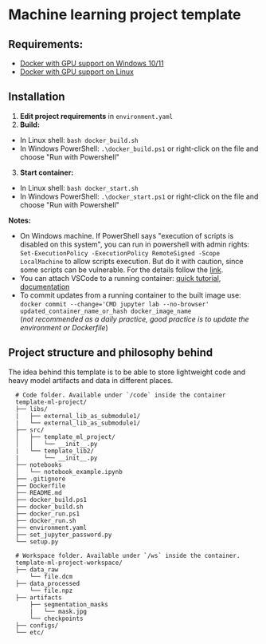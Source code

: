 # Machine learning project template
<!-- https://user-images.githubusercontent.com/22550252/143865452-c44cfb7d-12ee-4589-a5ed-5bac6a789965.mp4 -->


## Requirements:
* [Docker with GPU support on Windows 10/11](https://github.com/lobantseff/template-ml-project/blob/master/docs/WINDOWS_DOCKER_GPU.md)
* [Docker with GPU support on Linux](https://docs.nvidia.com/datacenter/cloud-native/container-toolkit/install-guide.html)

## Installation

1. **Edit project requirements** in `environment.yaml`
2. **Build:**
* In Linux shell: `bash docker_build.sh`
* In Windows PowerShell: `.\docker_build.ps1` or right-click on the file and choose "Run with Powershell"

3. **Start container:**
* In Linux shell: `bash docker_start.sh`
* In Windows PowerShell: `.\docker_start.ps1` or right-click on the file and choose "Run with Powershell"

  
**Notes:**
- On Windows machine. If PowerShell says "execution of scripts is disabled on this system", you can  run in powershell with admin rights: `Set-ExecutionPolicy -ExecutionPolicy RemoteSigned -Scope LocalMachine` to allow scripts execution. But do it with caution, since some scripts can be vulnerable. For the details follow the [link](https://docs.microsoft.com/en-us/powershell/module/microsoft.powershell.security/set-executionpolicy?view=powershell-7.2).
- You can attach VSCode to a running container: [quick tutorial](https://github.com/lobantseff/template-ml-project/blob/master/docs/VSCODE.md), [documentation](https://code.visualstudio.com/docs/remote/containers)
- To commit updates from a running container to the built image use:  
    `docker commit --change='CMD jupyter lab --no-browser' updated_container_name_or_hash docker_image_name`  
    (_not recommended as a daily practice, good practice is to update the environment or Dockerfile_)

## Project structure and philosophy behind

The idea behind this template is to be able to store lightweight code and heavy model artifacts and data in different places.

```
  # Code folder. Available under `/code` inside the container
  template-ml-project/
  ├── libs/
  |   ├── external_lib_as_submodule1/
  |   └── external_lib_as_submodule1/
  ├── src/
  │   ├── template_ml_project/
  │   │   └── __init__.py
  |   └── template_lib2/
  |       └── __init__.py
  ├── notebooks
  │   └── notebook_example.ipynb
  ├── .gitignore
  ├── Dockerfile
  ├── README.md
  ├── docker_build.ps1
  ├── docker_build.sh
  ├── docker_run.ps1
  ├── docker_run.sh
  ├── environment.yaml
  ├── set_jupyter_password.py
  └── setup.py
  
  # Workspace folder. Available under `/ws` inside the container.
  template-ml-project-workspace/
  ├── data_raw
      └── file.dcm
  ├── data_processed
      └── file.npz
  ├── artifacts
      ├── segmentation_masks
      |   └── mask.jpg
      └── checkpoints
  ├── configs/
  └── etc/
 ```
